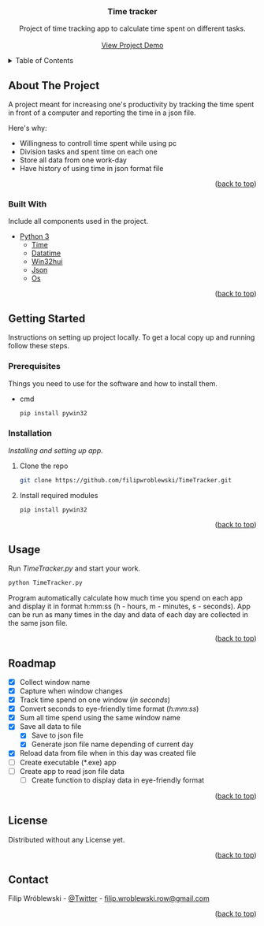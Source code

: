 <div id="top"></div>

<!-- PROJECT LOGO -->
<br />
<div align="center">

  <h3 align="center">Time tracker</h3>

  <p align="center">
    Project of time tracking app to calculate time spent on different tasks.  
    <br />
    <br />
    <a href="https://youtu.be/z3GCiZqRzxw" target="_blank">View Project Demo</a>
  </p>
</div>

<!-- TABLE OF CONTENTS -->
<details>
  <summary>Table of Contents</summary>
  <ol>
    <li>
      <a href="#about-the-project">About The Project</a>
      <ul>
        <li><a href="#built-with">Built With</a></li>
      </ul>
    </li>
    <li>
      <a href="#getting-started">Getting Started</a>
      <ul>
        <li><a href="#prerequisites">Prerequisites</a></li>
        <li><a href="#installation">Installation</a></li>
      </ul>
    </li>
    <li><a href="#usage">Usage</a></li>
    <li><a href="#roadmap">Roadmap</a></li>
    <li><a href="#license">License</a></li>
    <li><a href="#contact">Contact</a></li>
  </ol>
</details>

<!-- ABOUT THE PROJECT -->

## About The Project

A project meant for increasing one's productivity by tracking the time spent in front of a computer and reporting the time in a json file.

Here's why:

- Willingness to controll time spent while using pc
- Division tasks and spent time on each one
- Store all data from one work-day
- Have history of using time in json format file

<p align="right">(<a href="#top">back to top</a>)</p>

### Built With

Include all components used in the project.

- [Python 3](https://www.python.org/)
  - [Time](https://docs.python.org/3/library/time.html)
  - [Datatime](https://docs.python.org/3/library/datetime.html)
  - [Win32hui](http://timgolden.me.uk/pywin32-docs/win32gui.html)
  - [Json](https://docs.python.org/3/library/json.html)
  - [Os](https://docs.python.org/3/library/os.html)

<p align="right">(<a href="#top">back to top</a>)</p>

<!-- GETTING STARTED -->

## Getting Started

Instructions on setting up project locally. To get a local copy up and running follow these steps.

### Prerequisites

Things you need to use for the software and how to install them.

- cmd
  ```sh
  pip install pywin32
  ```

### Installation

_Installing and setting up app._

1. Clone the repo
   ```sh
   git clone https://github.com/filipwroblewski/TimeTracker.git
   ```
   
2. Install required modules
   ```sh
   pip install pywin32
   ```
   <p align="right">(<a href="#top">back to top</a>)</p>

<!-- USAGE EXAMPLES -->

## Usage

Run _TimeTracker.py_ and start your work.

```sh
python TimeTracker.py
```

Program automatically calculate how much time you spend on each app and display it in format h:mm:ss (h - hours, m - minutes, s - seconds). App can be run as many times in the day and data of each day are collected in the same json file.

<p align="right">(<a href="#top">back to top</a>)</p>

<!-- ROADMAP -->

## Roadmap

- [x] Collect window name
- [x] Capture when window changes
- [x] Track time spend on one window (_in seconds_)
- [x] Convert seconds to eye-friendly time format (_h:mm:ss_)
- [x] Sum all time spend using the same window name
- [x] Save all data to file
  - [x] Save to json file
  - [x] Generate json file name depending of current day
- [x] Reload data from file when in this day was created file
- [ ] Create executable (\*.exe) app
- [ ] Create app to read json file data
  - [ ] Create function to display data in eye-friendly format

<p align="right">(<a href="#top">back to top</a>)</p>

<!-- LICENSE -->

## License

<!-- Distributed under the ________ License. See `LICENSE.txt` for more information. -->

Distributed without any License yet.

<p align="right">(<a href="#top">back to top</a>)</p>

<!-- CONTACT -->

## Contact

Filip Wróblewski - [@Twitter](https://twitter.com/wrobl_ewski) - filip.wroblewski.row@gmail.com

<p align="right">(<a href="#top">back to top</a>)</p>
